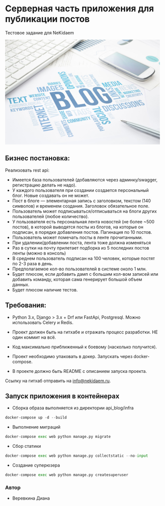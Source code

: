 # Серверная часть приложения для публикации постов
Тестовое задание для NeKidaem

 <img src="blog_photo.jpg">

## Бизнес постановка:

Реализовать rest api:

- Имеется база пользователей (добавляются через админку/swagger, регистрацию делать не надо).
- У каждого пользователя при создании создается персональный блог. Новые создавать он не может.
- Пост в блоге — элементарная запись с заголовком, текстом (140 символов) и временем создания. Заголовок обязательное поле.
- Пользователь может подписываться/отписываться на блоги других пользователей (любое количество).
- У пользователя есть персональная лента новостей (не более ~500 постов), в которой выводятся посты из блогов, на которые он подписан, в порядке добавления постов. Пагинация по 10 постов.
- Пользователь может помечать посты в ленте прочитанными.
- При удалении/добавлении поста, лента тоже должна изменяться
- Раз в сутки на почту прилетает подборка из 5 последних постов ленты (можно в консоль)
- В среднем пользователь подписан на 100 человек, которые постят по 2-3 раза в день.
- Предполагаемое кол-во пользователей в системе около 1 млн.
- Будет плюсом, если добавить дамп с большим кол-вом записей или добавить команду, которая сама генерирует большой объем данных.
- Будет плюсом наличие тестов.

## Требования:

- Python 3.x, Django > 3.х + Drf или FastApi, Postgresql. Можно использовать Celery и Redis. 

- Проект должен быть на гитхабе и отражать процесс разработки. НЕ один коммит на всё.

- Код максимально приближенный к боевому (насколько получится).

- Проект необходимо упаковать в докер. Запускать через docker-compose.

- В проекте должно быть README с описанием запуска проекта.

Ссылку на гитхаб отправить на info@nekidaem.ru.

## Запуск приложения в контейнерах
- Сборка образа выполняется из директории api_blog/infra

```python 
docker-compose up -d --build 
```

- Выполнение миграций

``` python 
docker-compose exec web python manage.py migrate
```

- Сбор статики 

``` python 
docker-compose exec web python manage.py collectstatic --no-input
```

- Создание суперюзера

```python 
docker-compose exec web python manage.py createsuperuser
```

### Автор
- Веревкина Диана

